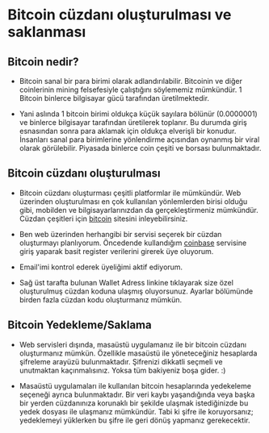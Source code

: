 # Bitcoin cüzdanı oluşturulması ve saklanması

## Bitcoin nedir?

- Bitcoin sanal bir para birimi olarak adlandırılabilir. Bitcoinin ve diğer coinlerinin mining felsefesiyle çalıştığını söylememiz mümkündür. 1 Bitcoin binlerce bilgisayar gücü tarafından üretilmektedir. 

- Yani aslında 1 bitcoin birimi oldukça küçük sayılara bölünür (0.0000001) ve binlerce bilgisayar tarafından üretilerek toplanır. Bu durumda giriş esnasından sonra para aklamak için oldukça elverişli bir konudur. İnsanları sanal para birimlerine yönlendirme açısından oynanmış bir viral olarak görülebilir. Piyasada binlerce coin çeşiti ve borsası bulunmaktadır.

## Bitcoin cüzdanı oluşturulması

- Bitcoin cüzdanı oluşturması çeşitli platformlar ile mümkündür. Web üzerinden oluşturulması en çok kullanılan yönlemlerden birisi olduğu gibi, mobilden ve bilgisayarlarınızdan da gerçekleştirmeniz mümkündür. Cüzdan çeşitleri için [bitcoin][1] sitesini inleyebilirsiniz.

- Ben web üzerinden herhangibi bir servisi seçerek bir cüzdan oluşturmayı planlıyorum. Öncedende kullandığım [coinbase][2] servisine giriş yaparak basit register verilerini girerek üye oluyorum.

- Email'imi kontrol ederek üyeliğimi aktif ediyorum.

- Sağ üst tarafta bulunan Wallet Adress linkine tıklayarak size özel oluşturulmuş cüzdan koduna ulaşmış oluyorsunuz. Ayarlar bölümünde birden fazla cüzdan kodu oluşturmanız mümkün.

## Bitcoin Yedekleme/Saklama

- Web servisleri dışında, masaüstü uygulamanız ile bir bitcoin cüzdanı oluşturmanız mümkün. Özellikle masaüstü ile yöneteceğiniz hesaplarda şifreleme arayüzü bulunmaktadır. Şifrenizi dikkatli seçmeli ve unutmaktan kaçınmalısınız. Yoksa tüm bakiyeniz boşa gider. :)

- Masaüstü uygulamaları ile kullanılan bitcoin hesaplarında yedekeleme seçeneği ayrıca bulunmaktadır. Bir veri kaybı yaşandığında veya başka bir yerden cüzdanınıza korunaklı bir şekilde ulaşmak istediğinizde bu yedek dosyası ile ulaşmanız mümkündür. Tabi ki şifre ile koruyorsanız; yedeklemeyi yüklerken bu şifre ile geri dönüş yapmanız gerekecektir.


[1]: https://bitcoin.org/tr/cuzdaninizi-secin
[2]: https://www.coinbase.com/

